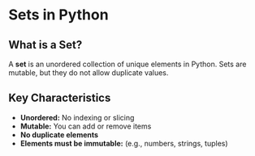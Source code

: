 # Sets in Python

## What is a Set?

A **set** is an unordered collection of unique elements in Python. Sets are mutable, but they do not allow duplicate values.

## Key Characteristics

- **Unordered:** No indexing or slicing
- **Mutable:** You can add or remove items
- **No duplicate elements**
- **Elements must be immutable:** (e.g., numbers, strings, tuples)

